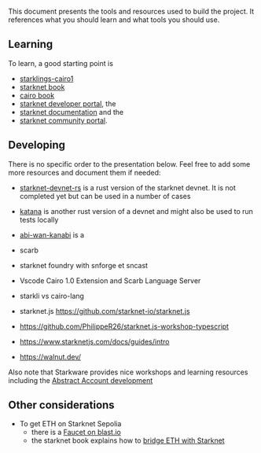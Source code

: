 This document presents the tools and resources used to build the project. It
references what you should learn and what tools you should use.

## Learning

To learn, a good starting point is
- [starklings-cairo1](https://github.com/shramee/starklings-cairo1.git)
- [starknet book](https://book.starknet.io/)
- [cairo book](https://book.cairo-lang.org/)
- [starknet developer portal](https://www.starknet.io/en/developers), the
- [starknet documentation](https://docs.starknet.io/documentation/) and the
- [starknet community portal](https://community.starknet.io/).

## Developing

There is no specific order to the presentation below. Feel free to add some
more resources and document them if needed:

- [starknet-devnet-rs](./resources/devnet-rs.md) is a rust version of the
  starknet devnet. It is not completed yet but can be used in a number of cases
- [katana](https://book.dojoengine.org/toolchain/katana/overview) is another
  rust version of a devnet and might also be used to run tests locally
- [abi-wan-kanabi](./resources/abi-wan-kanabi.md) is a 

- scarb
- starknet foundry with snforge et sncast
- Vscode Cairo 1.0 Extension and Scarb Language Server
- starkli vs cairo-lang
- starknet.js https://github.com/starknet-io/starknet.js
- https://github.com/PhilippeR26/starknet.js-workshop-typescript
- https://www.starknetjs.com/docs/guides/intro
- https://walnut.dev/

Also note that Starkware provides nice workshops and learning resources
including the [Abstract Account development](https://github.com/starknet-edu/aa-workshop)

## Other considerations

- To get ETH on Starknet Sepolia
  - there is a [Faucet on blast.io](https://blastapi.io/faucets/starknet-sepolia-eth)
  - the starknet book explains how to
    [bridge ETH with Starknet](https://book.starknet.io/ch02-05-01-start-with-sepolia.html)

